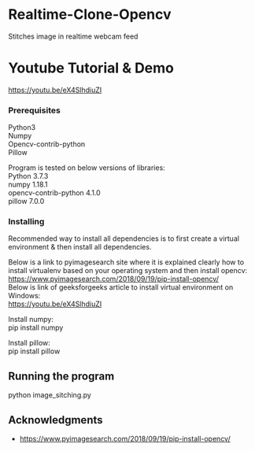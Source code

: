 # Realtime-Clone-Opencv
Stitches image in realtime webcam feed

# Youtube Tutorial & Demo
 https://youtu.be/eX4SlhdiuZI
 
### Prerequisites
Python3</br>
Numpy</br>
Opencv-contrib-python </br>
Pillow </br>

Program is tested on below versions of libraries: </br>
Python 3.7.3 </br>
numpy 1.18.1 </br>
opencv-contrib-python 4.1.0 </br>
pillow 7.0.0 </br>


### Installing

Recommended way to install all dependencies is to first create a virtual environment & then install all dependencies.</br>

Below is a link to pyimagesearch site where it is explained clearly how to install virtualenv based on your operating system and then install opencv:</br>
https://www.pyimagesearch.com/2018/09/19/pip-install-opencv/</br>
Below is link of geeksforgeeks article to install virtual environment on Windows:</br>
https://youtu.be/eX4SlhdiuZI

Install numpy:</br>
pip install numpy

Install pillow:</br>
pip install pillow


## Running the program
python image_sitching.py


## Acknowledgments
* https://www.pyimagesearch.com/2018/09/19/pip-install-opencv/


